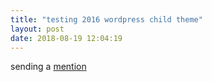 ```yaml
---
title: "testing 2016 wordpress child theme"
layout: post
date: 2018-08-19 12:04:19
---
```

sending a [mention](http://www.indietom.org/2018/08/19/58/)
